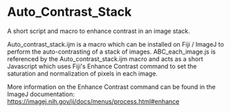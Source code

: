 # Auto_Contrast_Stack
A short script and macro to enhance contrast in an image stack. 

Auto_contrast_stack.ijm is a macro which can be installed on Fiji / ImageJ to perform the auto-contrasting of a stack of images. ABC_each_image.js is referenced by the Auto_contrast_stack.ijm macro and acts as a short Javascript which uses Fiji's Enhance Contrast command to set the saturation and normalization of pixels in each image. 

More information on the Enhance Contrast command can be found in the ImageJ documentation:
https://imagej.nih.gov/ij/docs/menus/process.html#enhance

